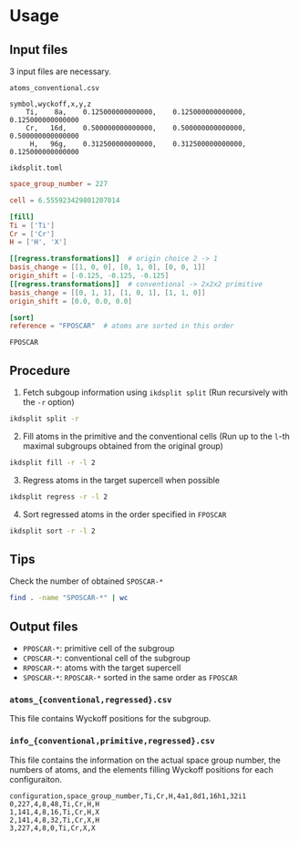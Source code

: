 # Usage

## Input files

3 input files are necessary.

`atoms_conventional.csv`

```csv
symbol,wyckoff,x,y,z
    Ti,    8a,    0.125000000000000,    0.125000000000000,    0.125000000000000
    Cr,   16d,    0.500000000000000,    0.500000000000000,    0.500000000000000
     H,   96g,    0.312500000000000,    0.312500000000000,    0.125000000000000
```

`ikdsplit.toml`

```toml
space_group_number = 227

cell = 6.555923429801207014

[fill]
Ti = ['Ti']
Cr = ['Cr']
H = ['H', 'X']

[[regress.transformations]]  # origin choice 2 -> 1
basis_change = [[1, 0, 0], [0, 1, 0], [0, 0, 1]]
origin_shift = [-0.125, -0.125, -0.125]
[[regress.transformations]]  # conventional -> 2x2x2 primitive
basis_change = [[0, 1, 1], [1, 0, 1], [1, 1, 0]]
origin_shift = [0.0, 0.0, 0.0]

[sort]
reference = "FPOSCAR"  # atoms are sorted in this order
```

`FPOSCAR`

## Procedure

1. Fetch subgoup information using `ikdsplit split`
(Run recursively with the `-r` option)

```bash
ikdsplit split -r
```

2. Fill atoms in the primitive and the conventional cells
(Run up to the `l`-th maximal subgroups obtained from the original group)

```bash
ikdsplit fill -r -l 2
```

3. Regress atoms in the target supercell when possible

```bash
ikdsplit regress -r -l 2
```

4. Sort regressed atoms in the order specified in `FPOSCAR`

```bash
ikdsplit sort -r -l 2
```

## Tips

Check the number of obtained `SPOSCAR-*`

```bash
find . -name "SPOSCAR-*" | wc
```

## Output files

- `PPOSCAR-*`: primitive cell of the subgroup
- `CPOSCAR-*`: conventional cell of the subgroup
- `RPOSCAR-*`: atoms with the target supercell
- `SPOSCAR-*`: `RPOSCAR-*` sorted in the same order as `FPOSCAR`

### `atoms_{conventional,regressed}.csv`

This file contains Wyckoff positions for the subgroup.

### `info_{conventional,primitive,regressed}.csv`

This file contains the information on the actual space group number,
the numbers of atoms, and the elements filling Wyckoff positions for each
configuraiton.

```
configuration,space_group_number,Ti,Cr,H,4a1,8d1,16h1,32i1
0,227,4,8,48,Ti,Cr,H,H
1,141,4,8,16,Ti,Cr,H,X
2,141,4,8,32,Ti,Cr,X,H
3,227,4,8,0,Ti,Cr,X,X
```
